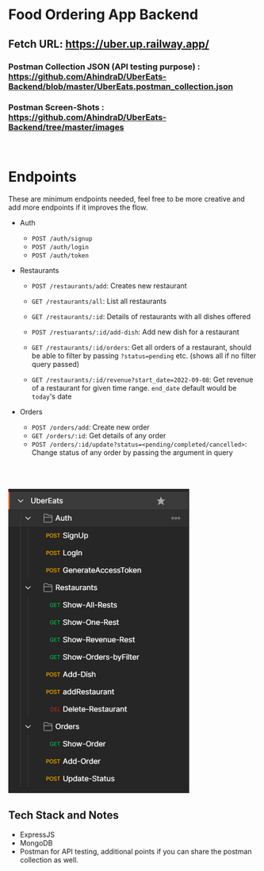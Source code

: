 # Food Ordering App Backend
## Fetch URL: https://uber.up.railway.app/
### Postman Collection JSON (API testing purpose) : https://github.com/AhindraD/UberEats-Backend/blob/master/UberEats.postman_collection.json
### Postman Screen-Shots : https://github.com/AhindraD/UberEats-Backend/tree/master/images
  <br>

# Endpoints

These are minimum endpoints needed, feel free to be more creative and add more endpoints if it improves the flow.
- Auth
  - `POST /auth/signup`  
  - `POST /auth/login`
  - `POST /auth/token`
  
- Restaurants 
  - `POST /restaurants/add`: Creates new restaurant
  
  - `GET /restaurants/all`: List all restaurants
  
  - `GET /restaurants/:id`: Details of restaurants with all dishes offered
  
  - `POST /restuarants/:id/add-dish`: Add new dish for a restaurant
  
  - `GET /restaurants/:id/orders`: Get all orders of a restaurant, should be able to filter by passing `?status=pending` etc. (shows all if no filter query passed)
  
  - `GET /restaurants/:id/revenue?start_date=2022-09-08`: Get revenue of a restaurant for given time range. `end_date` default would be `today`'s date
  
- Orders
  - `POST /orders/add`: Create new order
  - `GET /orders/:id`: Get details of any order
  - `POST /orders/:id/update?status=<pending/completed/cancelled>`: Change status of any order by passing the argument in query

  <br>
  <br>
  <br>
![all requests](https://github.com/AhindraD/UberEats-Backend/blob/master/images/allRequests.PNG?raw=true)
## Tech Stack and Notes
- ExpressJS
- MongoDB
- Postman for API testing, additional points if you can share the postman collection as well.

